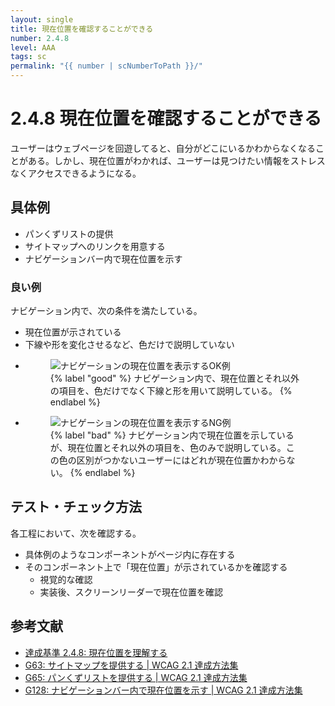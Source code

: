 ```yaml
---
layout: single
title: 現在位置を確認することができる
number: 2.4.8
level: AAA
tags: sc
permalink: "{{ number | scNumberToPath }}/"
---
```


# 2.4.8 現在位置を確認することができる

ユーザーはウェブページを回遊してると、自分がどこにいるかわからなくなることがある。しかし、現在位置がわかれば、ユーザーは見つけたい情報をストレスなくアクセスできるようになる。

## 具体例

- パンくずリストの提供
- サイトマップへのリンクを用意する
- ナビゲーションバー内で現在位置を示す

### 良い例

ナビゲーション内で、次の条件を満たしている。

- 現在位置が示されている
- 下線や形を変化させるなど、色だけで説明していない

<ul class="Figurelist">
<li>
<figure>
<img src="/img/2/4/8/2.4.8_ok.svg" alt="ナビゲーションの現在位置を表示するOK例" />
<figcaption>
{% label "good" %}
ナビゲーション内で、現在位置とそれ以外の項目を、色だけでなく下線と形を用いて説明している。
{% endlabel %}
</figcaption>
</figure>
</li>
<li>
<figure>
<img src="/img/2/4/8/2.4.8_ng.svg" alt="ナビゲーションの現在位置を表示するNG例" />
<figcaption>
{% label "bad" %}
ナビゲーション内で現在位置を示しているが、現在位置とそれ以外の項目を、色のみで説明している。この色の区別がつかないユーザーにはどれが現在位置かわからない。
{% endlabel %}
</figcaption>
</figure>
</li>
</ul>

## テスト・チェック方法

各工程において、次を確認する。

- 具体例のようなコンポーネントがページ内に存在する
- そのコンポーネント上で「現在位置」が示されているかを確認する
  - 視覚的な確認
  - 実装後、スクリーンリーダーで現在位置を確認

## 参考文献

- [達成基準 2.4.8: 現在位置を理解する](https://waic.jp/docs/WCAG21/Understanding/location.html)
- [G63: サイトマップを提供する | WCAG 2.1 達成方法集](https://waic.jp/docs/WCAG21/Techniques/general/G63)
- [G65: パンくずリストを提供する | WCAG 2.1 達成方法集](https://waic.jp/docs/WCAG21/Techniques/general/G65)
- [G128: ナビゲーションバー内で現在位置を示す | WCAG 2.1 達成方法集](https://waic.jp/docs/WCAG21/Techniques/general/G128)
